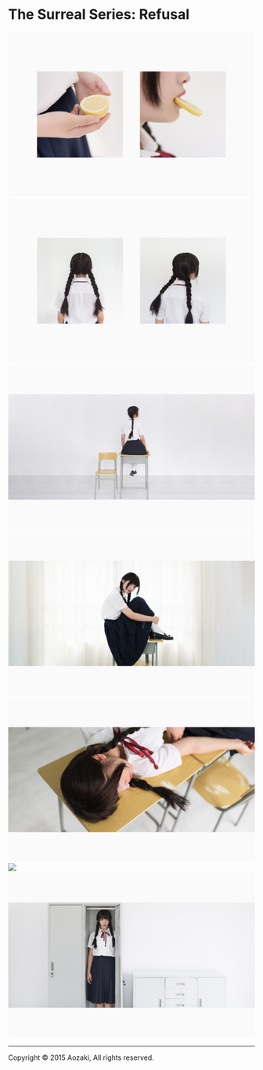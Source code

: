 # The Surreal Series: Refusal


![](0008.jpg)
![](0002.jpg)
![](0001.jpg)
![](0003.jpg)
![](0004.jpg)
![](0005.jpg)
![](0006.jpg)

***

Copyright © 2015 Aozaki, All rights reserved.
